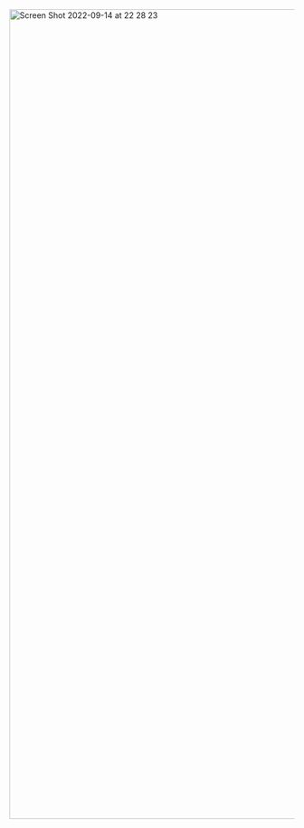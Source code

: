 <img width="1430" alt="Screen Shot 2022-09-14 at 22 28 23" src="https://user-images.githubusercontent.com/97458377/190246766-f14ae4af-c3b3-4696-aa22-53cb51e931cd.png">
